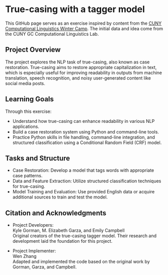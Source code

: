 # True-casing with a tagger model
This GitHub page serves as an exercise inspired by content from the [CUNY Computational Linguistics Winter Camp](https://github.com/CUNY-CL/winter-camp). The initial data and idea come from the CUNY GC Computational Linguistics Lab.

## Project Overview
The project explores the NLP task of true-casing, also known as case restoration. True-casing aims to restore appropriate capitalization in text, which is especially useful for improving readability in outputs from machine translation, speech recognition, and noisy user-generated content like social media posts.

## Learning Goals
Through this exercise:
- Understand how true-casing can enhance readability in various NLP applications.
- Build a case restoration system using Python and command-line tools.
- Practice Python skills in file handling, command-line integration, and structured classification using a Conditional Random Field (CRF) model.

## Tasks and Structure
- Case Restoration: Develop a model that tags words with appropriate case patterns.
- Data and Feature Extraction: Utilize structured classification techniques for true-casing.
- Model Training and Evaluation: Use provided English data or acquire additional sources to train and test the model.

## Citation and Acknowledgments

- Project Developers:  
Kyle Gorman, M. Elizabeth Garza, and Emily Campbell  
Original creators of the true-casing tagger model. Their research and development laid the foundation for this project.

- Project Implementer:  
Wen Zhang  
Adapted and implemented the code based on the original work by Gorman, Garza, and Campbell.
